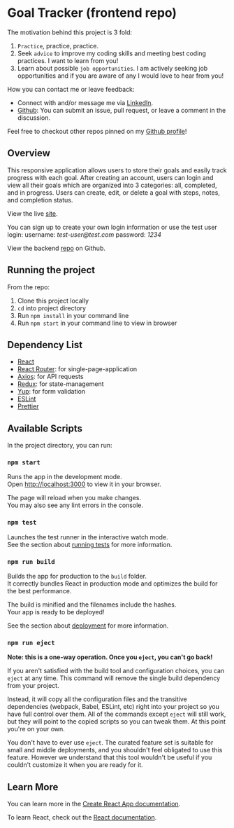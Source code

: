 # Goal Tracker (frontend repo)

The motivation behind this project is 3 fold:
1. `Practice`, practice, practice.
2. Seek `advice` to improve my coding skills and meeting best coding practices. I want to learn from you!
4. Learn about possible `job opportunities`. I am actively seeking job opportunities and if you are aware of any I would love to hear from you!

How you can contact me or leave feedback:
  - Connect with and/or message me via [LinkedIn](https://www.linkedin.com/in/austin-carman/).
  - [Github](https://github.com/austin-carman/goals-fe): You can submit an issue, pull request, or leave a comment in the discussion.
  
Feel free to checkout other repos pinned on my [Github profile](https://github.com/austin-carman/)!

## Overview

This responsive application allows users to store their goals and easily track progress with each goal. After creating an account, users can login and view all their goals which are organized into 3 categories: all, completed, and in progress. Users can create, edit, or delete a goal with steps, notes, and completion status.

View the live [site](https://goals-fe.vercel.app/).

You can sign up to create your own login information or use the test user login:
username: _test-user@test.com_
password: _1234_

View the backend [repo](https://github.com/austin-carman/goals-be) on Github.

## Running the project

From the repo:
  1. Clone this project locally
  2. `cd` into project directory
  2. Run `npm install` in your command line
  3. Run `npm start` in your command line to view in browser

## Dependency List

- [React](https://react.dev/)
- [React Router](https://reactrouter.com/en/main): for single-page-application
- [Axios](https://axios-http.com/docs/intro): for API requests
- [Redux](https://redux.js.org/): for state-management
- [Yup](https://www.npmjs.com/package/yup): for form validation
- [ESLint](https://eslint.org/)
- [Prettier](https://prettier.io/)

## Available Scripts

In the project directory, you can run:

### `npm start`

Runs the app in the development mode.\
Open [http://localhost:3000](http://localhost:3000) to view it in your browser.

The page will reload when you make changes.\
You may also see any lint errors in the console.

### `npm test`

Launches the test runner in the interactive watch mode.\
See the section about [running tests](https://facebook.github.io/create-react-app/docs/running-tests) for more information.

### `npm run build`

Builds the app for production to the `build` folder.\
It correctly bundles React in production mode and optimizes the build for the best performance.

The build is minified and the filenames include the hashes.\
Your app is ready to be deployed!

See the section about [deployment](https://facebook.github.io/create-react-app/docs/deployment) for more information.

### `npm run eject`

**Note: this is a one-way operation. Once you `eject`, you can't go back!**

If you aren't satisfied with the build tool and configuration choices, you can `eject` at any time. This command will remove the single build dependency from your project.

Instead, it will copy all the configuration files and the transitive dependencies (webpack, Babel, ESLint, etc) right into your project so you have full control over them. All of the commands except `eject` will still work, but they will point to the copied scripts so you can tweak them. At this point you're on your own.

You don't have to ever use `eject`. The curated feature set is suitable for small and middle deployments, and you shouldn't feel obligated to use this feature. However we understand that this tool wouldn't be useful if you couldn't customize it when you are ready for it.

## Learn More

You can learn more in the [Create React App documentation](https://facebook.github.io/create-react-app/docs/getting-started).

To learn React, check out the [React documentation](https://reactjs.org/).

